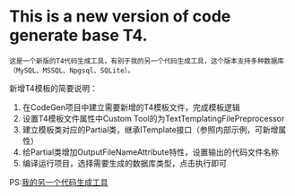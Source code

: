 # This is a new version of code generate base T4. #
    
    这是一个新版的T4代码生成工具，有别于我的另一个代码生成工具，这个版本支持多种数据库（MySQL、MSSQL、Npgsql、SQLite）。
    
新增T4模板的简要说明：

1. 在CodeGen项目中建立需要新增的T4模板文件，完成模板逻辑
2. 设置T4模板文件属性中Custom Tool的为TextTemplatingFilePreprocessor
3. 建立模板类对应的Partial类，继承ITemplate接口（参照内部示例，可新增属性）
4. 给Partial类增加OutputFileNameAttribute特性，设置输出的代码文件名称
4. 编译运行项目，选择需要生成的数据库类型，点击执行即可

PS:[我的另一个代码生成工具](https://github.com/FreezeSoul/CodeGenerator)